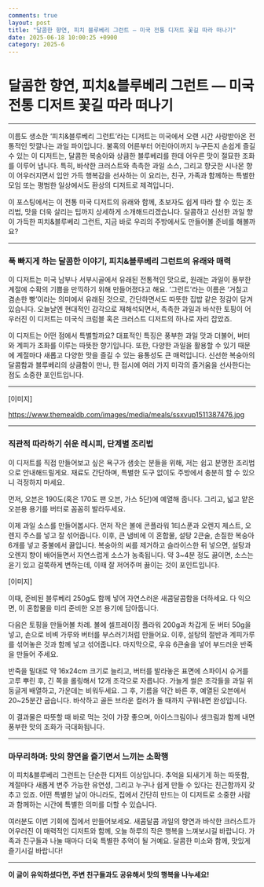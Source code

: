 ```yaml
---
comments: true
layout: post
title: "달콤한 향연, 피치 블루베리 그런트 — 미국 전통 디저트 꽃길 따라 떠나기"
date: 2025-06-18 10:00:25 +0900
category: 2025-6
---
```


# 달콤한 향연, 피치&블루베리 그런트 — 미국 전통 디저트 꽃길 따라 떠나기

---

이름도 생소한 ‘피치&블루베리 그런트’라는 디저트는 미국에서 오랜 시간 사랑받아온 전통적인 맛깔나는 과일 파이입니다. 불혹의 어른부터 어린아이까지 누구든지 손쉽게 즐길 수 있는 이 디저트는, 달콤한 복숭아와 상큼한 블루베리를 한데 어우른 맛이 절묘한 조화를 이루어 냅니다. 특히, 바삭한 크러스트와 촉촉한 과일 소스, 그리고 향긋한 시나몬 향이 어우러지면서 입안 가득 행복감을 선사하는 이 요리는, 친구, 가족과 함께하는 특별한 모임 또는 평범한 일상에서도 환상의 디저트로 제격입니다.

이 포스팅에서는 이 전통 미국 디저트의 유래와 함께, 초보자도 쉽게 따라 할 수 있는 조리법, 맛을 더욱 살리는 팁까지 상세하게 소개해드리겠습니다. 달콤하고 신선한 과일 향이 가득한 피치&블루베리 그런트, 지금 바로 우리의 주방에서도 만들어볼 준비를 해볼까요?

---

### 푹 빠지게 하는 달콤한 이야기, 피치&블루베리 그런트의 유래와 매력

이 디저트는 미국 남부나 서부시골에서 유래된 전통적인 맛으로, 원래는 과일이 풍부한 계절에 수확의 기쁨을 만끽하기 위해 만들어졌다고 해요. ‘그런트’라는 이름은 ‘거칠고 겸손한 빵’이라는 의미에서 유래된 것으로, 간단하면서도 따뜻한 집밥 같은 정감이 담겨 있습니다. 오늘날엔 현대적인 감각으로 재해석되면서, 촉촉한 과일과 바삭한 토핑이 어우러진 이 디저트는 미국식 크럼블 혹은 크러스트 디저트의 하나로 자리 잡았죠.

이 디저트는 어떤 점에서 특별할까요? 대표적인 특징은 풍부한 과일 맛과 더불어, 버터와 계피가 조화를 이루는 따뜻한 향기입니다. 또한, 다양한 과일을 활용할 수 있기 때문에 계절마다 새롭고 다양한 맛을 즐길 수 있는 융통성도 큰 매력입니다. 신선한 복숭아의 달콤함과 블루베리의 상큼함이 만나, 한 접시에 여러 가지 미각의 즐거움을 선사한다는 점도 소중한 포인트입니다.

---

[이미지]

https://www.themealdb.com/images/media/meals/ssxvup1511387476.jpg

---

### 직관적 따라하기 쉬운 레시피, 단계별 조리법

이 디저트를 직접 만들어보고 싶은 욕구가 샘솟는 분들을 위해, 저는 쉽고 분명한 조리법으로 안내해드릴게요. 재료도 간단하며, 특별한 도구 없이도 주방에서 충분히 할 수 있으니 걱정하지 마세요.

먼저, 오븐은 190도(혹은 170도 팬 오븐, 가스 5단)에 예열해 줍니다. 그리고, 넓고 얕은 오븐용 용기를 버터로 꼼꼼히 발라두세요. 

이제 과일 소스를 만들어봅시다. 먼저 작은 볼에 콘플라워 1티스푼과 오렌지 제스트, 오렌지 주스를 넣고 잘 섞어줍니다. 이후, 큰 냄비에 이 혼합물, 설탕 2큰술, 손질한 복숭아 6개를 넣고 중불에서 끓입니다. 복숭아의 씨를 제거하고 슬라이스한 뒤 넣으면, 설탕과 오렌지 향이 배어들면서 자연스럽게 소스가 농축됩니다. 약 3~4분 정도 끓이면, 소스는 윤기 있고 걸쭉하게 변하는데, 이때 잘 저어주며 끓이는 것이 포인트입니다.

[이미지]

이때, 준비된 블루베리 250g도 함께 넣어 자연스러운 새콤달콤함을 더하세요. 다 익으면, 이 혼합물을 미리 준비한 오븐 용기에 담아둡니다.

다음은 토핑을 만들어볼 차례. 볼에 셀프레이징 플라워 200g과 차갑게 둔 버터 50g을 넣고, 손으로 비벼 가루와 버터를 부스러기처럼 만들어요. 이후, 설탕의 절반과 계피가루를 섞어놓은 것과 함께 넣고 섞어줍니다. 마지막으로, 우유 6큰술을 넣어 부드러운 반죽을 만들어 주세요.

반죽을 밀대로 약 16x24cm 크기로 늘리고, 버터를 발라놓은 표면에 스파이시 슈거를 고루 뿌린 후, 긴 쪽을 롤링해서 12개 조각으로 자릅니다. 가늘게 썰은 조각들을 과일 위 둥글게 배열하고, 가운데는 비워두세요. 그 후, 기름을 약간 바른 후, 예열된 오븐에서 20~25분간 굽습니다. 바삭하고 골든 브라운 컬러가 돌 때까지 구워내면 완성입니다.

이 결과물은 따뜻할 때 바로 먹는 것이 가장 좋으며, 아이스크림이나 생크림과 함께 내면 풍부한 맛의 조화가 극대화됩니다.

---

### 마무리하며: 맛의 향연을 즐기면서 느끼는 소확행

이 피치&블루베리 그런트는 단순한 디저트 이상입니다. 추억을 되새기게 하는 따뜻함, 계절마다 새롭게 변주 가능한 유연성, 그리고 누구나 쉽게 만들 수 있다는 친근함까지 갖추고 있죠. 어떤 특별한 날이 아니라도, 집에서 간단히 만드는 이 디저트로 소중한 사람과 함께하는 시간에 특별한 의미를 더할 수 있습니다.

여러분도 이번 기회에 집에서 만들어보세요. 새콤달콤 과일의 향연과 바삭한 크러스트가 어우러진 이 매력적인 디저트와 함께, 오늘 하루의 작은 행복을 느껴보시길 바랍니다. 가족과 친구들과 나눌 때마다 더욱 특별한 추억이 될 거예요. 달콤한 미소와 함께, 맛있게 즐기시길 바랍니다!

---

**이 글이 유익하셨다면, 주변 친구들과도 공유해서 맛의 행복을 나누세요!**
